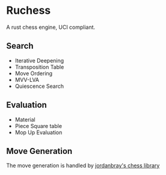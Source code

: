 # Ruchess

A rust chess engine, UCI compliant.

## Search

-   Iterative Deepening
-   Transposition Table
-   Move Ordering
-   MVV-LVA
-   Quiescence Search

## Evaluation

-   Material
-   Piece Square table
-   Mop Up Evaluation

## Move Generation

The move generation is handled by [jordanbray's chess library](https://github.com/jordanbray/chess)
